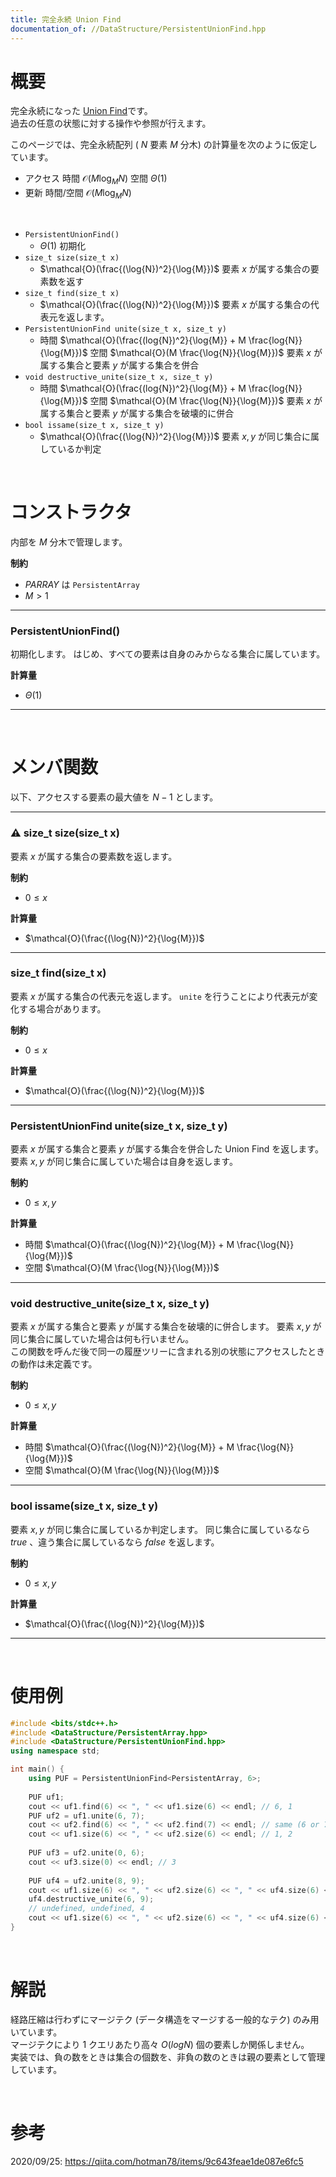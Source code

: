 ```yaml
---
title: 完全永続 Union Find
documentation_of: //DataStructure/PersistentUnionFind.hpp
---
```


# 概要

完全永続になった [Union Find](https://tkmst201.github.io/Library/DataStructure/UnionFind.hpp)です。  
過去の任意の状態に対する操作や参照が行えます。  

このページでは、完全永続配列 ( $N$ 要素 $M$ 分木) の計算量を次のように仮定しています。
- アクセス 時間 $\mathcal{O}(M \log_M{N})$ 空間 $\Theta(1)$
- 更新 時間/空間 $\mathcal{O}(M \log_M{N})$

<br>

- `PersistentUnionFind()`
	- $\Theta(1)$ 初期化
- `size_t size(size_t x)`
	- $\mathcal{O}(\frac{(\log{N})^2}{\log{M}})$ 要素 $x$ が属する集合の要素数を返す
- `size_t find(size_t x)`
	- $\mathcal{O}(\frac{(\log{N})^2}{\log{M}})$ 要素 $x$ が属する集合の代表元を返します。
- `PersistentUnionFind unite(size_t x, size_t y)`
	- 時間 $\mathcal{O}(\frac{(log{N})^2}{\log{M}} + M \frac{log{N}}{\log{M}})$ 空間 $\mathcal{O}(M \frac{\log{N}}{\log{M}})$ 要素 $x$ が属する集合と要素 $y$ が属する集合を併合
- `void destructive_unite(size_t x, size_t y)`
	- 時間 $\mathcal{O}(\frac{(log{N})^2}{\log{M}} + M \frac{log{N}}{\log{M}})$ 空間 $\mathcal{O}(M \frac{\log{N}}{\log{M}})$ 要素 $x$ が属する集合と要素 $y$ が属する集合を破壊的に併合
- `bool issame(size_t x, size_t y)`
	- $\mathcal{O}(\frac{(\log{N})^2}{\log{M}})$ 要素 $x, y$ が同じ集合に属しているか判定


<br>

# コンストラクタ

内部を $M$ 分木で管理します。  

**制約**

- $PARRAY$ は `PersistentArray`
- $M > 1$

---

### PersistentUnionFind()

初期化します。
はじめ、すべての要素は自身のみからなる集合に属しています。  

**計算量**

- $\Theta(1)$

---

<br>

# メンバ関数

以下、アクセスする要素の最大値を $N-1$ とします。  

---

### :warning: size_t size(size_t x)

要素 $x$ が属する集合の要素数を返します。  

**制約**

- $0 \leq x$

**計算量**

- $\mathcal{O}(\frac{(\log{N})^2}{\log{M}})$

---

### size_t find(size_t x)

要素 $x$ が属する集合の代表元を返します。
`unite` を行うことにより代表元が変化する場合があります。  

**制約**

- $0 \leq x$

**計算量**

- $\mathcal{O}(\frac{(\log{N})^2}{\log{M}})$

---

### PersistentUnionFind unite(size_t x, size_t y)

要素 $x$ が属する集合と要素 $y$ が属する集合を併合した Union Find を返します。
要素 $x, y$ が同じ集合に属していた場合は自身を返します。  

**制約**

- $0 \leq x, y$

**計算量**

- 時間 $\mathcal{O}(\frac{(\log{N})^2}{\log{M}} + M \frac{\log{N}}{\log{M}})$
- 空間 $\mathcal{O}(M \frac{\log{N}}{\log{M}})$

---

### void destructive_unite(size_t x, size_t y)

要素 $x$ が属する集合と要素 $y$ が属する集合を破壊的に併合します。
要素 $x, y$ が同じ集合に属していた場合は何も行いません。  
この関数を呼んだ後で同一の履歴ツリーに含まれる別の状態にアクセスしたときの動作は未定義です。  

**制約**

- $0 \leq x, y$

**計算量**

- 時間 $\mathcal{O}(\frac{(\log{N})^2}{\log{M}} + M \frac{\log{N}}{\log{M}})$
- 空間 $\mathcal{O}(M \frac{\log{N}}{\log{M}})$

---

### bool issame(size_t x, size_t y)

要素 $x, y$ が同じ集合に属しているか判定します。
同じ集合に属しているなら $true$ 、違う集合に属しているなら $false$ を返します。  

**制約**

- $0 \leq x, y$

**計算量**

- $\mathcal{O}(\frac{(\log{N})^2}{\log{M}})$

---

<br>

# 使用例

```cpp
#include <bits/stdc++.h>
#include <DataStructure/PersistentArray.hpp>
#include <DataStructure/PersistentUnionFind.hpp>
using namespace std;

int main() {
	using PUF = PersistentUnionFind<PersistentArray, 6>;
	
	PUF uf1;
	cout << uf1.find(6) << ", " << uf1.size(6) << endl; // 6, 1
	PUF uf2 = uf1.unite(6, 7);
	cout << uf2.find(6) << ", " << uf2.find(7) << endl; // same (6 or 7)
	cout << uf1.size(6) << ", " << uf2.size(6) << endl; // 1, 2
	
	PUF uf3 = uf2.unite(0, 6);
	cout << uf3.size(0) << endl; // 3
	
	PUF uf4 = uf2.unite(8, 9);
	cout << uf1.size(6) << ", " << uf2.size(6) << ", " << uf4.size(6) << endl; // 1, 2, 2
	uf4.destructive_unite(6, 9);
	// undefined, undefined, 4
	cout << uf1.size(6) << ", " << uf2.size(6) << ", " << uf4.size(6) << endl;
}
```

<br>

# 解説

経路圧縮は行わずにマージテク (データ構造をマージする一般的なテク) のみ用いています。  
マージテクにより 1 クエリあたり高々 $O(log N)$ 個の要素しか関係しません。  
実装では、負の数をときは集合の個数を、非負の数のときは親の要素として管理しています。  

<br>

# 参考

2020/09/25: https://qiita.com/hotman78/items/9c643feae1de087e6fc5

<br>